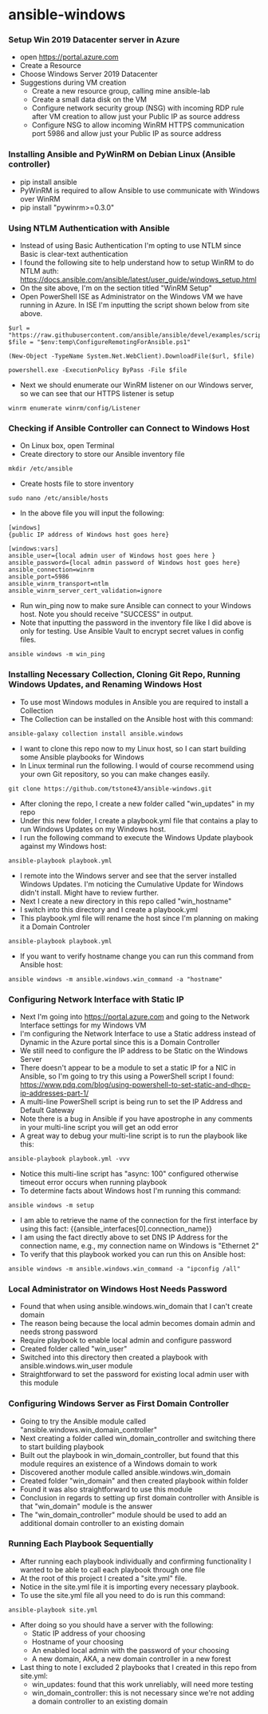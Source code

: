 # ansible-windows

### Setup Win 2019 Datacenter server in Azure
- open https://portal.azure.com
- Create a Resource
- Choose Windows Server 2019 Datacenter
- Suggestions during VM creation
  - Create a new resource group, calling mine ansible-lab
  - Create a small data disk on the VM
  - Configure network security group (NSG) with incoming RDP rule after VM creation to allow just your Public IP as source address
  - Configure NSG to allow incoming WinRM HTTPS communication port 5986 and allow just your Public IP as source address

### Installing Ansible and PyWinRM on Debian Linux (Ansible controller)
- pip install ansible
- PyWinRM is required to allow Ansible to use communicate with Windows over WinRM
- pip install "pywinrm>=0.3.0"

### Using NTLM Authentication with Ansible
- Instead of using Basic Authentication I'm opting to use NTLM since Basic is clear-text authentication
- I found the following site to help understand how to setup WinRM to do NTLM auth: https://docs.ansible.com/ansible/latest/user_guide/windows_setup.html
- On the site above, I'm on the section titled "WinRM Setup"
- Open PowerShell ISE as Administrator on the Windows VM we have running in Azure.  In ISE I'm inputting the script shown below from site above.
```  [Net.ServicePointManager]::SecurityProtocol = [Net.SecurityProtocolType]::Tls12
$url = "https://raw.githubusercontent.com/ansible/ansible/devel/examples/scripts/ConfigureRemotingForAnsible.ps1"
$file = "$env:temp\ConfigureRemotingForAnsible.ps1"

(New-Object -TypeName System.Net.WebClient).DownloadFile($url, $file)

powershell.exe -ExecutionPolicy ByPass -File $file 
```
- Next we should enumerate our WinRM listener on our Windows server, so we can see that our HTTPS listener is setup

```winrm enumerate winrm/config/Listener```

### Checking if Ansible Controller can Connect to Windows Host
- On Linux box, open Terminal
- Create directory to store our Ansible inventory file

```mkdir /etc/ansible```
- Create hosts file to store inventory

```sudo nano /etc/ansible/hosts```

- In the above file you will input the following:
```
[windows]
{public IP address of Windows host goes here}

[windows:vars]
ansible_user={local admin user of Windows host goes here }
ansible_password={local admin password of Windows host goes here}
ansible_connection=winrm
ansible_port=5986
ansible_winrm_transport=ntlm
ansible_winrm_server_cert_validation=ignore
```
- Run win_ping now to make sure Ansible can connect to your Windows host.  Note you should receive "SUCCESS" in output.
- Note that inputting the password in the inventory file like I did above is only for testing.  Use Ansible Vault to encrypt secret values in config files.

```ansible windows -m win_ping```

### Installing Necessary Collection, Cloning Git Repo, Running Windows Updates, and Renaming Windows Host
- To use most Windows modules in Ansible you are required to install a Collection
- The Collection can be installed on the Ansible host with this command:

```ansible-galaxy collection install ansible.windows```
- I want to clone this repo now to my Linux host, so I can start building some Ansible playbooks for Windows
- In Linux terminal run the following.  I would of course recommend using your own Git repository, so you can make changes easily.

```git clone https://github.com/tstone43/ansible-windows.git```

- After cloning the repo, I create a new folder called "win_updates" in my repo
- Under this new folder, I create a playbook.yml file that contains a play to run Windows Updates on my Windows host.
- I run the following command to execute the Windows Update playbook against my Windows host:

```ansible-playbook playbook.yml```
- I remote into the Windows server and see that the server installed Windows Updates.  I'm noticing the Cumulative Update for Windows didn't install.  Might have to review further.
- Next I create a new directory in this repo called "win_hostname"
- I switch into this directory and I create a playbook.yml
- This playbook.yml file will rename the host since I'm planning on making it a Domain Controler

```ansible-playbook playbook.yml```
- If you want to verify hostname change you can run this command from Ansible host:

```ansible windows -m ansible.windows.win_command -a "hostname"```

### Configuring Network Interface with Static IP
- Next I'm going into https://portal.azure.com and going to the Network Interface settings for my Windows VM
- I'm configuring the Network Interface to use a Static address instead of Dynamic in the Azure portal since this is a Domain Controller
- We still need to configure the IP address to be Static on the Windows Server
- There doesn't appear to be a module to set a static IP for a NIC in Ansible, so I'm going to try this using a PowerShell script I found: https://www.pdq.com/blog/using-powershell-to-set-static-and-dhcp-ip-addresses-part-1/ 
- A multi-line PowerShell script is being run to set the IP Address and Default Gateway
- Note there is a bug in Ansible if you have apostrophe in any comments in your multi-line script you will get an odd error
- A great way to debug your multi-line script is to run the playbook like this:

```ansible-playbook playbook.yml -vvv```
- Notice this multi-line script has "async: 100" configured otherwise timeout error occurs when running playbook
- To determine facts about Windows host I'm running this command:

```ansible windows -m setup```
- I am able to retrieve the name of the connection for the first interface by using this fact: {{ansible_interfaces[0].connection_name}}
- I am using the fact directly above to set DNS IP Address for the connection name, e.g., my connection name on Windows is "Ethernet 2"
- To verify that this playbook worked you can run this on Ansible host:

```ansible windows -m ansible.windows.win_command -a "ipconfig /all"```

### Local Administrator on Windows Host Needs Password
- Found that when using ansible.windows.win_domain that I can't create domain
- The reason being because the local admin becomes domain admin and needs strong password
- Require playbook to enable local admin and configure password
- Created folder called "win_user"
- Switched into this directory then created a playbook with ansible.windows.win_user module
- Straightforward to set the password for existing local admin user with this module

### Configuring Windows Server as First Domain Controller
- Going to try the Ansible module called "ansible.windows.win_domain_controller"
- Next creating a folder called win_domain_controller and switching there to start building playbook
- Built out the playbook in win_domain_controller, but found that this module requires an existence of a Windows domain to work
- Discovered another module called ansible.windows.win_domain
- Created folder "win_domain" and then created playbook within folder
- Found it was also straightforward to use this module
- Conclusion in regards to setting up first domain controller with Ansible is that "win_domain" module is the answer
- The "win_domain_controller" module should be used to add an additional domain controller to an existing domain

### Running Each Playbook Sequentially
- After running each playbook individually and confirming functionality I wanted to be able to call each playbook through one file
- At the root of this project I created a "site.yml" file.
- Notice in the site.yml file it is importing every necessary playbook.
- To use the site.yml file all you need to do is run this command:

```ansible-playbook site.yml```
- After doing so you should have a server with the following:
  - Static IP address of your choosing
  - Hostname of your choosing
  - An enabled local admin with the password of your choosing
  - A new domain, AKA, a new domain controller in a new forest
- Last thing to note I excluded 2 playbooks that I created in this repo from site.yml:
  - win_updates: found that this work unreliably, will need more testing
  - win_domain_controller: this is not necessary since we're not adding a domain controller to an existing domain







